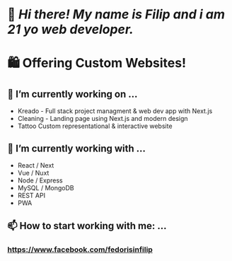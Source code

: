 # 👋 _Hi there! My name is Filip and i am 21 yo web developer._ 
# 🛍 **Offering Custom Websites!**                                                              

## 🔭 I’m currently working on ...
  * Kreado - Full stack project managment & web dev app with Next.js
  * Cleaning - Landing page using Next.js and modern design
  * Tattoo Custom representational & interactive website
  
## 🌱 I’m currently working with ...
  * React / Next
  * Vue / Nuxt
  * Node / Express
  * MySQL / MongoDB
  * REST API
  * PWA
  
## 📫 How to start working with me: ...
  ### https://www.facebook.com/fedorisinfilip
